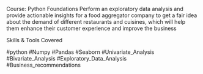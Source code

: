 Course: Python Foundations
Perform an exploratory data analysis and provide actionable insights for a food aggregator company to get a fair idea about the demand of different restaurants and cuisines, which will help them enhance their customer experience and improve the business

Skills & Tools Covered

#python
#Numpy
#Pandas
#Seaborn
#Univariate_Analysis
#Bivariate_Analysis
#Exploratory_Data_Analysis
#Business_recommendations
